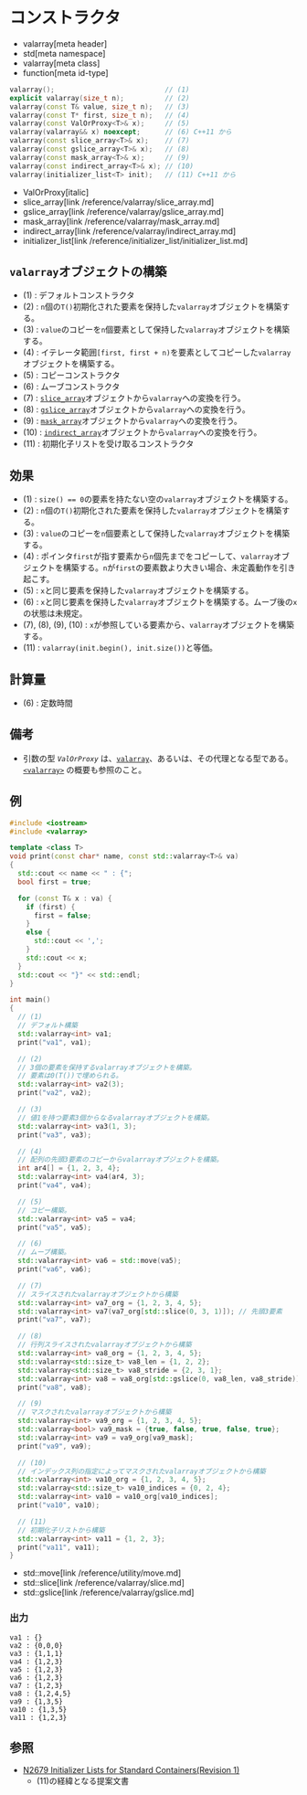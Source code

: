 # コンストラクタ
* valarray[meta header]
* std[meta namespace]
* valarray[meta class]
* function[meta id-type]

```cpp
valarray();                           // (1)
explicit valarray(size_t n);          // (2)
valarray(const T& value, size_t n);   // (3)
valarray(const T* first, size_t n);   // (4)
valarray(const ValOrProxy<T>& x);     // (5)
valarray(valarray&& x) noexcept;      // (6) C++11 から
valarray(const slice_array<T>& x);    // (7)
valarray(const gslice_array<T>& x);   // (8)
valarray(const mask_array<T>& x);     // (9)
valarray(const indirect_array<T>& x); // (10)
valarray(initializer_list<T> init);   // (11) C++11 から
```
* ValOrProxy[italic]
* slice_array[link /reference/valarray/slice_array.md]
* gslice_array[link /reference/valarray/gslice_array.md]
* mask_array[link /reference/valarray/mask_array.md]
* indirect_array[link /reference/valarray/indirect_array.md]
* initializer_list[link /reference/initializer_list/initializer_list.md]

## `valarray`オブジェクトの構築
- (1) : デフォルトコンストラクタ
- (2) : `n`個の`T()`初期化された要素を保持した`valarray`オブジェクトを構築する。
- (3) : `value`のコピーを`n`個要素として保持した`valarray`オブジェクトを構築する。
- (4) : イテレータ範囲`[first, first + n)`を要素としてコピーした`valarray`オブジェクトを構築する。
- (5) : コピーコンストラクタ
- (6) : ムーブコンストラクタ
- (7) : [`slice_array`](/reference/valarray/slice_array.md)オブジェクトから`valarray`への変換を行う。
- (8) : [`gslice_array`](/reference/valarray/gslice_array.md)オブジェクトから`valarray`への変換を行う。
- (9) : [`mask_array`](/reference/valarray/mask_array.md)オブジェクトから`valarray`への変換を行う。
- (10) : [`indirect_array`](/reference/valarray/indirect_array.md)オブジェクトから`valarray`への変換を行う。
- (11) : 初期化子リストを受け取るコンストラクタ


## 効果
- (1) : `size() == 0`の要素を持たない空の`valarray`オブジェクトを構築する。
- (2) : `n`個の`T()`初期化された要素を保持した`valarray`オブジェクトを構築する。
- (3) : `value`のコピーを`n`個要素として保持した`valarray`オブジェクトを構築する。
- (4) : ポインタ`first`が指す要素から`n`個先までをコピーして、`valarray`オブジェクトを構築する。`n`が`first`の要素数より大きい場合、未定義動作を引き起こす。
- (5) : `x`と同じ要素を保持した`valarray`オブジェクトを構築する。
- (6) : `x`と同じ要素を保持した`valarray`オブジェクトを構築する。ムーブ後の`x`の状態は未規定。
- (7), (8), (9), (10) : `x`が参照している要素から、`valarray`オブジェクトを構築する。
- (11) : `valarray(init.begin(), init.size())`と等価。


## 計算量
- (6) : 定数時間


## 備考
- 引数の型 *`ValOrProxy`* は、[`valarray`](../valarray.md)、あるいは、その代理となる型である。  
	[`<valarray>`](../../valarray.md) の概要も参照のこと。


## 例
```cpp example
#include <iostream>
#include <valarray>

template <class T>
void print(const char* name, const std::valarray<T>& va)
{
  std::cout << name << " : {";
  bool first = true;

  for (const T& x : va) {
    if (first) {
      first = false;
    }
    else {
      std::cout << ',';
    }
    std::cout << x;
  }
  std::cout << "}" << std::endl;
}

int main()
{
  // (1)
  // デフォルト構築
  std::valarray<int> va1;
  print("va1", va1);

  // (2)
  // 3個の要素を保持するvalarrayオブジェクトを構築。
  // 要素は0(T())で埋められる。
  std::valarray<int> va2(3);
  print("va2", va2);

  // (3)
  // 値1を持つ要素3個からなるvalarrayオブジェクトを構築。
  std::valarray<int> va3(1, 3);
  print("va3", va3);

  // (4)
  // 配列の先頭3要素のコピーからvalarrayオブジェクトを構築。
  int ar4[] = {1, 2, 3, 4};
  std::valarray<int> va4(ar4, 3);
  print("va4", va4);

  // (5)
  // コピー構築。
  std::valarray<int> va5 = va4;
  print("va5", va5);

  // (6)
  // ムーブ構築。
  std::valarray<int> va6 = std::move(va5);
  print("va6", va6);

  // (7)
  // スライスされたvalarrayオブジェクトから構築
  std::valarray<int> va7_org = {1, 2, 3, 4, 5};
  std::valarray<int> va7(va7_org[std::slice(0, 3, 1)]); // 先頭3要素
  print("va7", va7);

  // (8)
  // 行列スライスされたvalarrayオブジェクトから構築
  std::valarray<int> va8_org = {1, 2, 3, 4, 5};
  std::valarray<std::size_t> va8_len = {1, 2, 2};
  std::valarray<std::size_t> va8_stride = {2, 3, 1};
  std::valarray<int> va8 = va8_org[std::gslice(0, va8_len, va8_stride)];
  print("va8", va8);

  // (9)
  // マスクされたvalarrayオブジェクトから構築
  std::valarray<int> va9_org = {1, 2, 3, 4, 5};
  std::valarray<bool> va9_mask = {true, false, true, false, true};
  std::valarray<int> va9 = va9_org[va9_mask];
  print("va9", va9);

  // (10)
  // インデックス列の指定によってマスクされたvalarrayオブジェクトから構築
  std::valarray<int> va10_org = {1, 2, 3, 4, 5};
  std::valarray<std::size_t> va10_indices = {0, 2, 4};
  std::valarray<int> va10 = va10_org[va10_indices];
  print("va10", va10);

  // (11)
  // 初期化子リストから構築
  std::valarray<int> va11 = {1, 2, 3};
  print("va11", va11);
}
```
* std::move[link /reference/utility/move.md]
* std::slice[link /reference/valarray/slice.md]
* std::gslice[link /reference/valarray/gslice.md]

### 出力
```
va1 : {}
va2 : {0,0,0}
va3 : {1,1,1}
va4 : {1,2,3}
va5 : {1,2,3}
va6 : {1,2,3}
va7 : {1,2,3}
va8 : {1,2,4,5}
va9 : {1,3,5}
va10 : {1,3,5}
va11 : {1,2,3}
```


## 参照
- [N2679 Initializer Lists for Standard Containers(Revision 1)](http://www.open-std.org/jtc1/sc22/wg21/docs/papers/2008/n2679.pdf)
    - (11)の経緯となる提案文書
